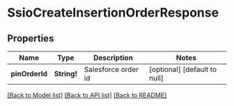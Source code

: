 # SsioCreateInsertionOrderResponse

## Properties
Name | Type | Description | Notes
------------ | ------------- | ------------- | -------------
**pinOrderId** | **String!** | Salesforce order id | [optional] [default to null]

[[Back to Model list]](../README.md#documentation-for-models) [[Back to API list]](../README.md#documentation-for-api-endpoints) [[Back to README]](../README.md)


